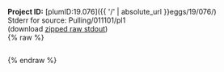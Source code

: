 **Project ID:** [plumID:19.076]({{ '/' | absolute_url }}eggs/19/076/)  
Stderr for source:  Pulling/011101/pl1   
(download [zipped raw stdout](pl1.plumed.stdout.txt.zip))  
{% raw %}
<pre>
</pre>
{% endraw %}
